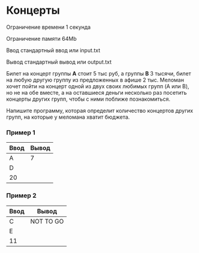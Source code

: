 # Концерты

Ограничение времени	1 секунда

Ограничение памяти	64Mb

Ввод	стандартный ввод или input.txt

Вывод	стандартный вывод или output.txt

Билет на концерт группы **A** стоит 5 тыс руб, а группы **B** 3 тысячи, 
билет на любую другую группу из предложенных в афише 2 тыс. 
Меломан хочет пойти на концерт одной из двух своих любимых групп (A или B), 
но не на обе вместе, а на оставшиеся деньги несколько раз посетить концерты других групп, 
чтобы с ними поближе познакомиться.

Напишите программу, которая определит количество концертов других групп, на которые 
у меломана хватит бюджета.

### Пример 1

| Ввод | Вывод |
|------|-------|
| A    | 7     |
| D    |       |
| 20   |       |


### Пример 2

| Ввод | Вывод     |
|------|-----------|
| C    | NOT TO GO |
| E    |           |
| 11   |           |




